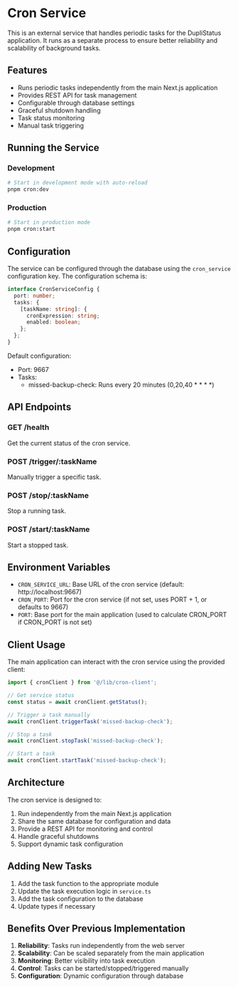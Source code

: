 # Cron Service

This is an external service that handles periodic tasks for the DupliStatus application. It runs as a separate process to ensure better reliability and scalability of background tasks.

## Features

- Runs periodic tasks independently from the main Next.js application
- Provides REST API for task management
- Configurable through database settings
- Graceful shutdown handling
- Task status monitoring
- Manual task triggering

## Running the Service

### Development

```bash
# Start in development mode with auto-reload
pnpm cron:dev
```

### Production

```bash
# Start in production mode
pnpm cron:start
```

## Configuration

The service can be configured through the database using the `cron_service` configuration key. The configuration schema is:

```typescript
interface CronServiceConfig {
  port: number;
  tasks: {
    [taskName: string]: {
      cronExpression: string;
      enabled: boolean;
    };
  };
}
```

Default configuration:
- Port: 9667
- Tasks:
  - missed-backup-check: Runs every 20 minutes (0,20,40 * * * *)

## API Endpoints

### GET /health
Get the current status of the cron service.

### POST /trigger/:taskName
Manually trigger a specific task.

### POST /stop/:taskName
Stop a running task.

### POST /start/:taskName
Start a stopped task.

## Environment Variables

- `CRON_SERVICE_URL`: Base URL of the cron service (default: http://localhost:9667)
- `CRON_PORT`: Port for the cron service (if not set, uses PORT + 1, or defaults to 9667)
- `PORT`: Base port for the main application (used to calculate CRON_PORT if CRON_PORT is not set)

## Client Usage

The main application can interact with the cron service using the provided client:

```typescript
import { cronClient } from '@/lib/cron-client';

// Get service status
const status = await cronClient.getStatus();

// Trigger a task manually
await cronClient.triggerTask('missed-backup-check');

// Stop a task
await cronClient.stopTask('missed-backup-check');

// Start a task
await cronClient.startTask('missed-backup-check');
```

## Architecture

The cron service is designed to:
1. Run independently from the main Next.js application
2. Share the same database for configuration and data
3. Provide a REST API for monitoring and control
4. Handle graceful shutdowns
5. Support dynamic task configuration

## Adding New Tasks

1. Add the task function to the appropriate module
2. Update the task execution logic in `service.ts`
3. Add the task configuration to the database
4. Update types if necessary

## Benefits Over Previous Implementation

1. **Reliability**: Tasks run independently from the web server
2. **Scalability**: Can be scaled separately from the main application
3. **Monitoring**: Better visibility into task execution
4. **Control**: Tasks can be started/stopped/triggered manually
5. **Configuration**: Dynamic configuration through database 